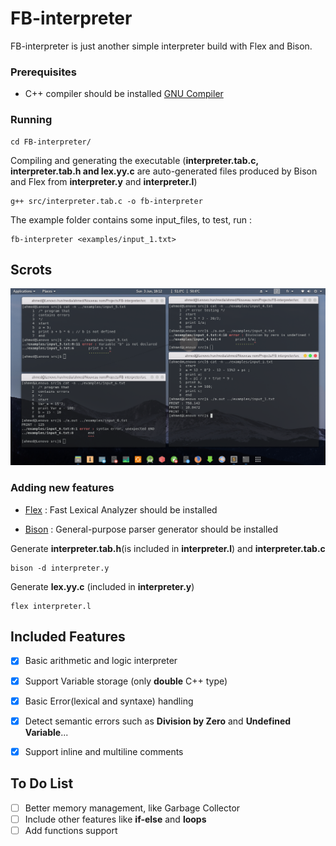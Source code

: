 # FB-interpreter

FB-interpreter is just another simple interpreter build with Flex and Bison.

### Prerequisites

* C++ compiler should be installed [GNU Compiler](https://gcc.gnu.org/install/)

### Running

```shell
cd FB-interpreter/

```

Compiling and generating the executable (**interpreter.tab.c, interpreter.tab.h and lex.yy.c** are auto-generated files produced by Bison and Flex from **interpreter.y** and **interpreter.l**)

```shell
g++ src/interpreter.tab.c -o fb-interpreter

```

The example folder contains some input_files, to test, run :

```shell
fb-interpreter <examples/input_1.txt>

```

Scrots
------

![Testing](scrots/tests.png?raw=true "Testing")

### Adding new features

* [Flex](https://www.gnu.org/software/flex/) : Fast Lexical Analyzer should be installed

* [Bison](https://www.gnu.org/software/bison/) : General-purpose parser generator should be installed

Generate **interpreter.tab.h**(is included in **interpreter.l**) and **interpreter.tab.c**

```shell
bison -d interpreter.y

```

Generate **lex.yy.c** (included in **interpreter.y**)

```shell
flex interpreter.l

```



## Included Features

- [x] Basic arithmetic and logic interpreter
- [x] Support Variable storage (only **double** C++ type)
- [x] Basic Error(lexical and syntaxe) handling
- [x] Detect semantic errors such as **Division by Zero** and **Undefined Variable**...
- [x] Support inline and multiline comments


## To Do List 

- [ ] Better memory management, like Garbage Collector
- [ ] Include other features like **if-else** and **loops**
- [ ] Add functions support

